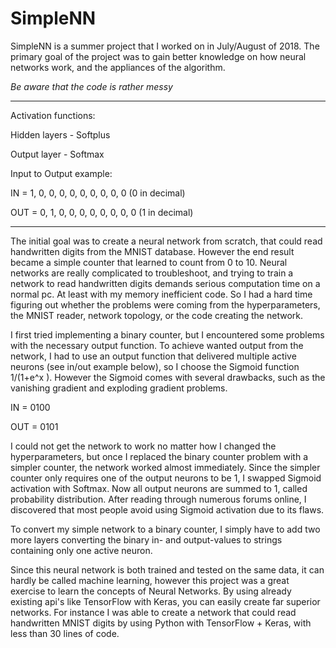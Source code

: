 # SimpleNN
SimpleNN is a summer project that I worked on in July/August of 2018. The primary goal of the project was to gain better knowledge on how neural networks work, and the appliances of the algorithm.

*Be aware that the code is rather messy*
_______________________________________________________________________________________________
Activation functions:

Hidden layers   -   Softplus

Output layer    -   Softmax

Input to Output example:

IN  =   1, 0, 0, 0, 0, 0, 0, 0, 0, 0    (0 in decimal)

OUT =   0, 1, 0, 0, 0, 0, 0, 0, 0, 0    (1 in decimal)
_______________________________________________________________________________________________


The initial goal was to create a neural network from scratch, that could read handwritten digits from the MNIST database. However the end result became a simple counter that learned to count from 0 to 10. Neural networks are really complicated to troubleshoot, and trying to train a network to read handwritten digits demands serious computation time on a normal pc. At least with my memory inefficient code. So I had a hard time figuring out whether the problems were coming from the hyperparameters, the MNIST reader, network topology, or the code creating the network.

I first tried implementing a binary counter, but I encountered some problems with the necessary output function. To achieve wanted output from the network, I had to use an output function that delivered multiple active neurons (see in/out example below), so I choose the Sigmoid function 1/(1+e^x ). However the Sigmoid comes with several drawbacks, such as the vanishing gradient and exploding gradient problems.

IN = 0100

OUT = 0101

I could not get the network to work no matter how I changed the hyperparameters, but once I replaced the binary counter problem with a simpler counter, the network worked almost immediately. Since the simpler counter only requires one of the output neurons to be 1, I swapped Sigmoid activation with Softmax. Now all output neurons are summed to 1, called probability distribution. After reading through numerous forums online, I discovered that most people avoid using Sigmoid activation due to its flaws.

To convert my simple network to a binary counter, I simply have to add two more layers converting the binary in- and output-values to strings containing only one active neuron.

Since this neural network is both trained and tested on the same data, it can hardly be called machine learning, however this project was a great exercise to learn the concepts of Neural Networks. By using already existing api's like TensorFlow with Keras, you can easily create far superior networks. For instance I was able to create a network that could read handwritten MNIST digits by using Python with TensorFlow + Keras, with less than 30 lines of code.



